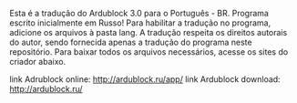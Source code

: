 Esta é a tradução do Ardublock 3.0 para o Português - BR. Programa escrito inicialmente em Russo!
Para habilitar a tradução no programa, adicione os arquivos à pasta lang.
A tradução respeita os direitos autorais do autor, sendo fornecida apenas a tradução do programa neste repositório.
Para baixar todos os arquivos necessários, acesse os sites do criador abaixo.

link Adrublock online: http://ardublock.ru/app/
link Ardublock download: http://ardublock.ru/
